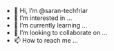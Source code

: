 - 👋 Hi, I’m @saran-techfriar
- 👀 I’m interested in ...
- 🌱 I’m currently learning ...
- 💞️ I’m looking to collaborate on ...
- 📫 How to reach me ...

<!---
saran-techfriar/saran-techfriar is a ✨ special ✨ repository because its `README.md` (this file) appears on your GitHub profile.
You can click the Preview link to take a look at your changes.
--->
